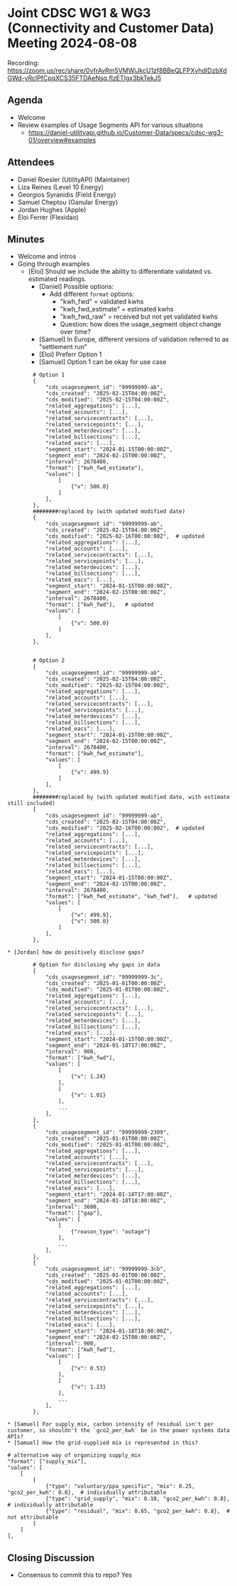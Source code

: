 # Joint CDSC WG1 & WG3 (Connectivity and Customer Data) Meeting 2024-08-08

Recording: https://zoom.us/rec/share/0vfrAvRm5VMWiJkcU1zf8BBeQLFPXyhdIDzbXdGWd-yRclPfCpqXCS35FTDAeNsq.fIzETlgx3bkTekJ5

## Agenda
* Welcome
* Review examples of Usage Segments API for various situations
    * https://daniel-utilityapi.github.io/Customer-Data/specs/cdsc-wg3-01/overview#examples

## Attendees
* Daniel Roesler (UtilityAPI) (Maintainer)
* Liza Reines (Level 10 Energy)
* Georgios Syranidis (Field Energy)
* Samuel Cheptou (Ganular Energy)
* Jordan Hughes (Apple)
* Eloi Ferrer (Flexidao)

## Minutes
* Welcome and intros
* Going through examples
    * [Eloi] Should we include the ability to differentiate validated vs. estimated readings.
        * [Daniel] Possible options:
            * Add different `format` options:
                * "kwh_fwd" = validated kwhs
                * "kwh_fwd_estimate" = estimated kwhs
                * "kwh_fwd_raw" = received but not yet validated kwhs
                * Question: how does the usage_segment object change over time?
        * [Samuel] In Europe, different versions of validation referred to as "settlement run"
        * [Eloi] Preferr Option 1
        * [Samuel] Option 1 can be okay for use case

```
        # Option 1
        {
            "cds_usagesegment_id": "99999999-ab",
            "cds_created": "2025-02-15T04:00:00Z",
            "cds_modified": "2025-02-15T04:00:00Z",
            "related_aggregations": [...],
            "related_accounts": [...],
            "related_servicecontracts": [...],
            "related_servicepoints": [...],
            "related_meterdevices": [...],
            "related_billsections": [...],
            "related_eacs": [...],
            "segment_start": "2024-01-15T00:00:00Z",
            "segment_end": "2024-02-15T00:00:00Z",
            "interval": 2678400,
            "format": ["kwh_fwd_estimate"],
            "values": [
                [
                    {"v": 500.0}
                ]
            ],
        },
        ########replaced by (with updated modified date)
        {
            "cds_usagesegment_id": "99999999-ab",
            "cds_created": "2025-02-15T04:00:00Z",
            "cds_modified": "2025-02-16T00:00:00Z",  # updated
            "related_aggregations": [...],
            "related_accounts": [...],
            "related_servicecontracts": [...],
            "related_servicepoints": [...],
            "related_meterdevices": [...],
            "related_billsections": [...],
            "related_eacs": [...],
            "segment_start": "2024-01-15T00:00:00Z",
            "segment_end": "2024-02-15T00:00:00Z",
            "interval": 2678400,
            "format": ["kwh_fwd"],   # updated
            "values": [
                [
                    {"v": 500.0}
                ]
            ],
        },


        # Option 2
        {
            "cds_usagesegment_id": "99999999-ab",
            "cds_created": "2025-02-15T04:00:00Z",
            "cds_modified": "2025-02-15T04:00:00Z",
            "related_aggregations": [...],
            "related_accounts": [...],
            "related_servicecontracts": [...],
            "related_servicepoints": [...],
            "related_meterdevices": [...],
            "related_billsections": [...],
            "related_eacs": [...],
            "segment_start": "2024-01-15T00:00:00Z",
            "segment_end": "2024-02-15T00:00:00Z",
            "interval": 2678400,
            "format": ["kwh_fwd_estimate"],
            "values": [
                [
                    {"v": 499.9}
                ]
            ],
        },
        ########replaced by (with updated modified date, with estimate still included)
        {
            "cds_usagesegment_id": "99999999-ab",
            "cds_created": "2025-02-15T04:00:00Z",
            "cds_modified": "2025-02-16T00:00:00Z",  # updated
            "related_aggregations": [...],
            "related_accounts": [...],
            "related_servicecontracts": [...],
            "related_servicepoints": [...],
            "related_meterdevices": [...],
            "related_billsections": [...],
            "related_eacs": [...],
            "segment_start": "2024-01-15T00:00:00Z",
            "segment_end": "2024-02-15T00:00:00Z",
            "interval": 2678400,
            "format": ["kwh_fwd_estimate", "kwh_fwd"],   # updated
            "values": [
                [
                    {"v": 499.9},
                    {"v": 500.0}
                ]
            ],
        },
```

    * [Jordan] how do positively disclose gaps?

```
        # Option for disclosing why gaps in data
        {
            "cds_usagesegment_id": "99999999-3c",
            "cds_created": "2025-01-01T00:00:00Z",
            "cds_modified": "2025-01-01T00:00:00Z",
            "related_aggregations": [...],
            "related_accounts": [...],
            "related_servicecontracts": [...],
            "related_servicepoints": [...],
            "related_meterdevices": [...],
            "related_billsections": [...],
            "related_eacs": [...],
            "segment_start": "2024-01-15T00:00:00Z",
            "segment_end": "2024-01-18T17:00:00Z",
            "interval": 900,
            "format": ["kwh_fwd"],
            "values": [
                [
                    {"v": 1.24}
                ],
                [
                    {"v": 1.01}
                ],
                ...
            ],
        },
        {
            "cds_usagesegment_id": "99999999-2309",
            "cds_created": "2025-01-01T00:00:00Z",
            "cds_modified": "2025-01-01T00:00:00Z",
            "related_aggregations": [...],
            "related_accounts": [...],
            "related_servicecontracts": [...],
            "related_servicepoints": [...],
            "related_meterdevices": [...],
            "related_billsections": [...],
            "related_eacs": [...],
            "segment_start": "2024-01-18T17:00:00Z",
            "segment_end": "2024-01-18T18:00:00Z",
            "interval": 3600,
            "format": ["gap"],
            "values": [
                [
                    {"reason_type": "outage"}
                ],
                ...
            ],
        },
        {
            "cds_usagesegment_id": "99999999-3cb",
            "cds_created": "2025-01-01T00:00:00Z",
            "cds_modified": "2025-01-01T00:00:00Z",
            "related_aggregations": [...],
            "related_accounts": [...],
            "related_servicecontracts": [...],
            "related_servicepoints": [...],
            "related_meterdevices": [...],
            "related_billsections": [...],
            "related_eacs": [...],
            "segment_start": "2024-01-18T18:00:00Z",
            "segment_end": "2024-02-15T00:00:00Z",
            "interval": 900,
            "format": ["kwh_fwd"],
            "values": [
                [
                    {"v": 0.53}
                ],
                [
                    {"v": 1.23}
                ],
                ...
            ],
        },
```

    * [Samuel] For supply_mix, carbon intensity of residual isn't per customer, so shouldn't the `gco2_per_kwh` be in the power systems data APIs?
    * [Samuel] How the grid-supplied mix is represented in this?

```
# alternative way of organizing supply_mix
"format": ["supply_mix"],
"values": [
    [
        [
            {"type": "voluntary/ppa_specific", "mix": 0.25, "gco2_per_kwh": 0.8},  # individually attributable
            {"type": "grid_supply", "mix": 0.10, "gco2_per_kwh": 0.8},  # individually attributable
            {"type": "residual", "mix": 0.65, "gco2_per_kwh": 0.8},  # not attributable
        ]
    ]
],
```




## Closing Discussion
* Consensus to commit this to repo? Yes

